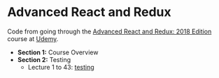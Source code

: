 # Advanced React and Redux

Code from going through the [Advanced React and Redux: 2018 Edition](https://www.udemy.com/react-redux-tutorial/) course at [Udemy](https://www.udemy.com).

- **Section 1:** Course Overview
- **Section 2:** Testing
  - Lecture 1 to 43: [testing](testing)
